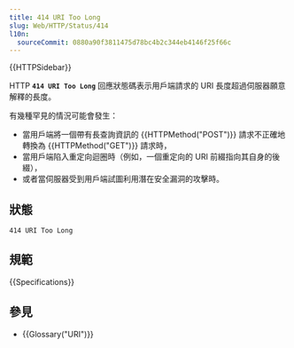 ```yaml
---
title: 414 URI Too Long
slug: Web/HTTP/Status/414
l10n:
  sourceCommit: 0880a90f3811475d78bc4b2c344eb4146f25f66c
---
```


{{HTTPSidebar}}

HTTP **`414 URI Too Long`** 回應狀態碼表示用戶端請求的 URI 長度超過伺服器願意解釋的長度。

有幾種罕見的情況可能會發生：

- 當用戶端將一個帶有長查詢資訊的 {{HTTPMethod("POST")}} 請求不正確地轉換為 {{HTTPMethod("GET")}} 請求時，
- 當用戶端陷入重定向迴圈時（例如，一個重定向的 URI 前綴指向其自身的後綴），
- 或者當伺服器受到用戶端試圖利用潛在安全漏洞的攻擊時。

## 狀態

```http
414 URI Too Long
```

## 規範

{{Specifications}}

## 參見

- {{Glossary("URI")}}
